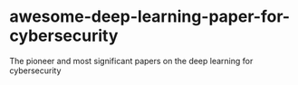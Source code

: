 # awesome-deep-learning-paper-for-cybersecurity
The pioneer and most significant papers on the deep learning for cybersecurity
